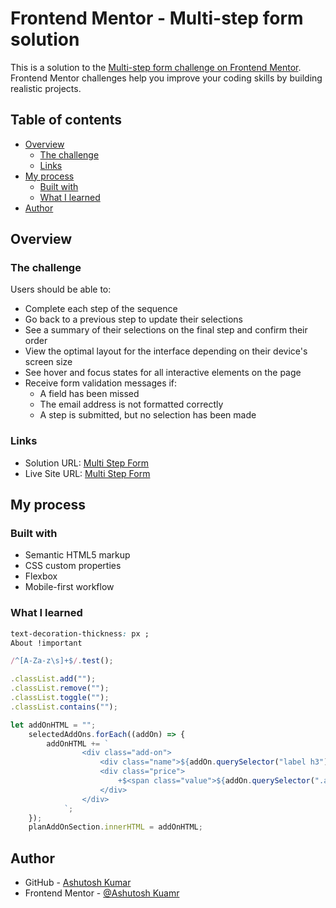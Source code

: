 # Frontend Mentor - Multi-step form solution

This is a solution to the [Multi-step form challenge on Frontend Mentor](https://www.frontendmentor.io/solutions/multi-step-form-hBGOZJUC09). Frontend Mentor challenges help you improve your coding skills by building realistic projects. 

## Table of contents

- [Overview](#overview)
  - [The challenge](#the-challenge)
  - [Links](#links)
- [My process](#my-process)
  - [Built with](#built-with)
  - [What I learned](#what-i-learned)
- [Author](#author)

## Overview

### The challenge

Users should be able to:

- Complete each step of the sequence
- Go back to a previous step to update their selections
- See a summary of their selections on the final step and confirm their order
- View the optimal layout for the interface depending on their device's screen size
- See hover and focus states for all interactive elements on the page
- Receive form validation messages if:
  - A field has been missed
  - The email address is not formatted correctly
  - A step is submitted, but no selection has been made

### Links

- Solution URL: [Multi Step Form](https://www.frontendmentor.io/solutions/multi-step-form-hBGOZJUC09)
- Live Site URL: [Multi Step Form](https://developer-ashutosh.github.io/Multi-Step-Form/)

## My process

### Built with

- Semantic HTML5 markup
- CSS custom properties
- Flexbox
- Mobile-first workflow

### What I learned

```css
text-decoration-thickness: px ;
About !important 
```

```js
/^[A-Za-z\s]+$/.test();

.classList.add("");
.classList.remove("");
.classList.toggle("");
.classList.contains("");

let addOnHTML = "";
    selectedAddOns.forEach((addOn) => {
        addOnHTML += `
                <div class="add-on">
                    <div class="name">${addOn.querySelector("label h3").innerText}</div>
                    <div class="price">
                        +$<span class="value">${addOn.querySelector(".add-on-price").innerText}</span><span class="subscription">/mo</span>
                    </div>
                </div>
            `;
    });
    planAddOnSection.innerHTML = addOnHTML;
```

## Author

- GitHub - [Ashutosh Kumar](https://www.github.com/Developer-Ashutosh/)
- Frontend Mentor - [@Ashutosh Kuamr](https://www.frontendmentor.io/profile/yourusername)
